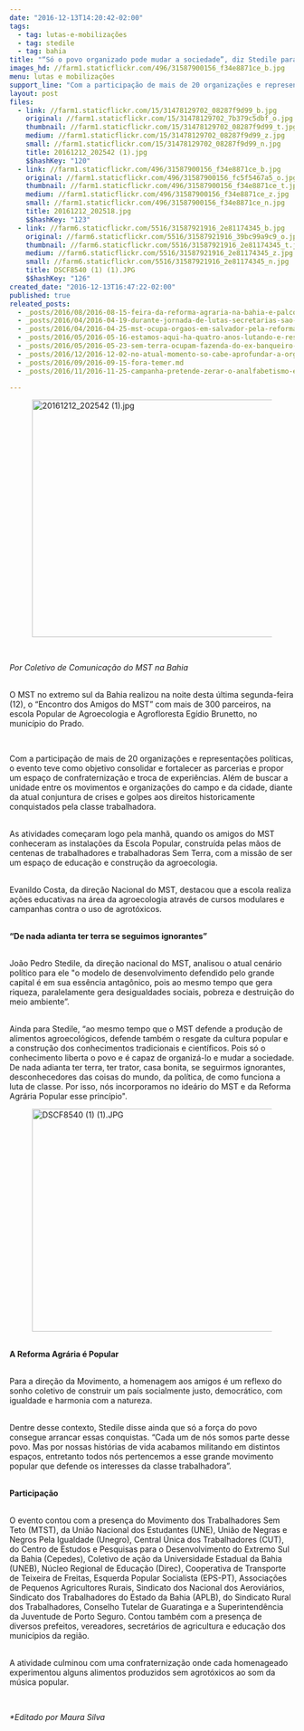 ```yaml
---
date: "2016-12-13T14:20:42-02:00"
tags:
  - tag: lutas-e-mobilizações
  - tag: stedile
  - tag: bahia
title: "“Só o povo organizado pode mudar a sociedade”, diz Stedile para amigos do MST"
images_hd: //farm1.staticflickr.com/496/31587900156_f34e8871ce_b.jpg
menu: lutas e mobilizações
support_line: "Com a participação de mais de 20 organizações e representações políticas, o evento teve como objetivo consolidar e fortalecer as parcerias e propor um espaço de confraternização e troca de experiências"
layout: post
files:
  - link: //farm1.staticflickr.com/15/31478129702_08287f9d99_b.jpg
    original: //farm1.staticflickr.com/15/31478129702_7b379c5dbf_o.jpg
    thumbnail: //farm1.staticflickr.com/15/31478129702_08287f9d99_t.jpg
    medium: //farm1.staticflickr.com/15/31478129702_08287f9d99_z.jpg
    small: //farm1.staticflickr.com/15/31478129702_08287f9d99_n.jpg
    title: 20161212_202542 (1).jpg
    $$hashKey: "120"
  - link: //farm1.staticflickr.com/496/31587900156_f34e8871ce_b.jpg
    original: //farm1.staticflickr.com/496/31587900156_fc5f5467a5_o.jpg
    thumbnail: //farm1.staticflickr.com/496/31587900156_f34e8871ce_t.jpg
    medium: //farm1.staticflickr.com/496/31587900156_f34e8871ce_z.jpg
    small: //farm1.staticflickr.com/496/31587900156_f34e8871ce_n.jpg
    title: 20161212_202518.jpg
    $$hashKey: "123"
  - link: //farm6.staticflickr.com/5516/31587921916_2e81174345_b.jpg
    original: //farm6.staticflickr.com/5516/31587921916_39bc99a9c9_o.jpg
    thumbnail: //farm6.staticflickr.com/5516/31587921916_2e81174345_t.jpg
    medium: //farm6.staticflickr.com/5516/31587921916_2e81174345_z.jpg
    small: //farm6.staticflickr.com/5516/31587921916_2e81174345_n.jpg
    title: DSCF8540 (1) (1).JPG
    $$hashKey: "126"
created_date: "2016-12-13T16:47:22-02:00"
published: true
releated_posts:
  - _posts/2016/08/2016-08-15-feira-da-reforma-agraria-na-bahia-e-palco-de-discussoes-raciais.md
  - _posts/2016/04/2016-04-19-durante-jornada-de-lutas-secretarias-sao-ocupadas-por-sem-terra-na-bahia.md
  - _posts/2016/04/2016-04-25-mst-ocupa-orgaos-em-salvador-pela-reforma-agraria-e-em-defesa-da-democracia.md
  - _posts/2016/05/2016-05-16-estamos-aqui-ha-quatro-anos-lutando-e-resistindo-e-daqui-nao-sairemos.md
  - _posts/2016/05/2016-05-23-sem-terra-ocupam-fazenda-do-ex-banqueiro-angelo-calmon-em-amelia-rodrigues-ba.md
  - _posts/2016/12/2016-12-02-no-atual-momento-so-cabe-aprofundar-a-organizacao-e-a-luta-de-massas-aponta-stedile.md
  - _posts/2016/09/2016-09-15-fora-temer.md
  - _posts/2016/11/2016-11-25-campanha-pretende-zerar-o-analfabetismo-em-11-assentamentos-do-mst-na-bahia.md

---
```

<figure class="image"><img alt="20161212_202542 (1).jpg" height="420" src="//farm1.staticflickr.com/15/31478129702_08287f9d99_b.jpg" width="700" />
<figcaption></figcaption>
</figure>

<p>&nbsp;</p>

<p><em>Por Coletivo de Comunica&ccedil;&atilde;o do MST na Bahia</em></p>

<p><br />
O MST no extremo sul da Bahia realizou na noite desta &uacute;ltima segunda-feira (12), o &ldquo;Encontro dos Amigos do MST&rdquo; com mais de 300 parceiros, na escola Popular de Agroecologia e Agrofloresta Eg&iacute;dio Brunetto, no munic&iacute;pio do Prado.</p>

<p>&nbsp;</p>

<p>Com a participa&ccedil;&atilde;o de mais de 20 organiza&ccedil;&otilde;es e representa&ccedil;&otilde;es pol&iacute;ticas, o evento teve como objetivo consolidar e fortalecer as parcerias e propor um espa&ccedil;o de confraterniza&ccedil;&atilde;o e troca de experi&ecirc;ncias. Al&eacute;m de buscar a unidade entre os movimentos e organiza&ccedil;&otilde;es do campo e da cidade, diante da atual conjuntura de crises e golpes aos direitos historicamente conquistados pela classe trabalhadora.</p>

<p><br />
As atividades come&ccedil;aram logo pela manh&atilde;, quando os amigos do MST conheceram as instala&ccedil;&otilde;es da Escola Popular, constru&iacute;da pelas m&atilde;os de centenas de trabalhadores e trabalhadoras Sem Terra, com a miss&atilde;o de ser um espa&ccedil;o de educa&ccedil;&atilde;o e constru&ccedil;&atilde;o da agroecologia.</p>

<p><br />
Evanildo Costa, da dire&ccedil;&atilde;o Nacional do MST, destacou que a escola realiza a&ccedil;&otilde;es educativas na &aacute;rea da agroecologia atrav&eacute;s de cursos modulares e campanhas contra o uso de agrot&oacute;xicos.</p>

<p><br />
<strong>&ldquo;De nada adianta ter terra se seguimos ignorantes&rdquo;</strong></p>

<p><br />
Jo&atilde;o Pedro Stedile, da dire&ccedil;&atilde;o nacional do MST, analisou&nbsp;o atual cen&aacute;rio pol&iacute;tico para ele &quot;o modelo de desenvolvimento&nbsp;defendido pelo grande capital &eacute; em sua ess&ecirc;ncia antag&ocirc;nico, pois ao mesmo tempo que gera riqueza, paralelamente gera desigualdades sociais, pobreza e destrui&ccedil;&atilde;o do meio ambiente&rdquo;.</p>

<p><br />
Ainda para Stedile, &ldquo;ao mesmo tempo que o MST defende a produ&ccedil;&atilde;o de alimentos agroecol&oacute;gicos, defende tamb&eacute;m o resgate da cultura popular e a constru&ccedil;&atilde;o dos conhecimentos tradicionais e cient&iacute;ficos. Pois s&oacute; o conhecimento liberta o povo e &eacute; capaz de organiz&aacute;-lo e mudar a sociedade. De nada adianta ter terra, ter trator, casa bonita, se seguirmos ignorantes, desconhecedores das coisas do mundo, da pol&iacute;tica, de como funciona a luta de classe. Por isso, n&oacute;s incorporamos no ide&aacute;rio do MST e da Reforma Agr&aacute;ria Popular esse princ&iacute;pio&quot;.</p>

<figure class="image"><img alt="DSCF8540 (1) (1).JPG" height="394" src="//farm6.staticflickr.com/5516/31587921916_2e81174345_b.jpg" width="700" />
<figcaption></figcaption>
</figure>

<p><br />
<strong>A Reforma Agr&aacute;ria &eacute; Popular</strong></p>

<p><br />
Para a dire&ccedil;&atilde;o da Movimento, a homenagem aos amigos &eacute; um reflexo do sonho coletivo de construir um pa&iacute;s socialmente justo, democr&aacute;tico, com igualdade e harmonia com a natureza.&nbsp;</p>

<p><br />
Dentre desse contexto, Stedile disse ainda que s&oacute; a for&ccedil;a do povo consegue arrancar essas conquistas. &ldquo;Cada um de n&oacute;s somos parte desse povo. Mas por nossas hist&oacute;rias de vida acabamos militando em distintos espa&ccedil;os, entretanto todos n&oacute;s pertencemos a esse grande movimento popular que defende os interesses da classe trabalhadora&rdquo;.</p>

<p><br />
<strong>Participa&ccedil;&atilde;o</strong></p>

<p><br />
O evento contou com a presen&ccedil;a do Movimento dos Trabalhadores Sem Teto (MTST), da Uni&atilde;o Nacional dos Estudantes (UNE), Uni&atilde;o de Negras e Negros Pela Igualdade (Unegro), Central &Uacute;nica dos Trabalhadores (CUT), do Centro de Estudos e Pesquisas para o Desenvolvimento do Extremo Sul da Bahia (Cepedes), Coletivo de a&ccedil;&atilde;o da Universidade Estadual da Bahia (UNEB), N&uacute;cleo Regional de Educa&ccedil;&atilde;o (Direc), Cooperativa de Transporte de Teixeira de Freitas, Esquerda Popular Socialista (EPS-PT), Associa&ccedil;&otilde;es de Pequenos Agricultores Rurais, Sindicato dos Nacional dos Aerovi&aacute;rios, Sindicato dos Trabalhadores do Estado da Bahia (APLB), do Sindicato Rural dos Trabalhadores, Conselho Tutelar de Guaratinga e a Superintend&ecirc;ncia da Juventude de Porto Seguro. Contou tamb&eacute;m com a presen&ccedil;a de diversos prefeitos, vereadores, secret&aacute;rios de agricultura e educa&ccedil;&atilde;o dos munic&iacute;pios da regi&atilde;o.</p>

<p><br />
A atividade culminou com uma confraterniza&ccedil;&atilde;o onde cada homenageado experimentou alguns alimentos produzidos sem agrot&oacute;xicos ao som da m&uacute;sica popular.</p>

<p>&nbsp;</p>

<p><em>*Editado por Maura Silva&nbsp;</em></p>

<p>&nbsp;</p>

